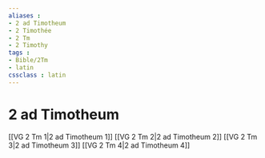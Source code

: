 ```yaml
---
aliases : 
- 2 ad Timotheum
- 2 Timothée
- 2 Tm
- 2 Timothy
tags : 
- Bible/2Tm
- latin
cssclass : latin
---
```


# 2 ad Timotheum

[[VG 2 Tm 1|2 ad Timotheum 1]]
[[VG 2 Tm 2|2 ad Timotheum 2]]
[[VG 2 Tm 3|2 ad Timotheum 3]]
[[VG 2 Tm 4|2 ad Timotheum 4]]
